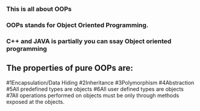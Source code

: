 ### This is all about OOPs
<h3>OOPs stands for Object Oriented Programming.</h3>
<h3>C++ and JAVA is partially you can ssay Object oriented programming</h3>
<h2>The properties of pure OOPs are:</h2>
#1Encapsulation/Data Hiding
#2Inheritance
#3Polymorphism
#4Abstraction
#5All predefined types are objects
#6All user defined types are objects
#7All operations performed on objects must be only through methods exposed at the objects.
